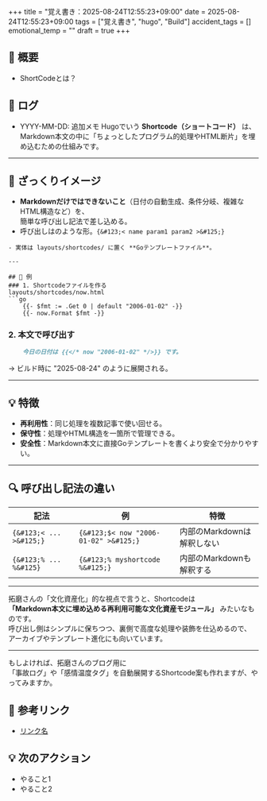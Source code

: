 +++
title = "覚え書き：2025-08-24T12:55:23+09:00"
date = 2025-08-24T12:55:23+09:00
tags = ["覚え書き", "hugo", "Build"]
accident_tags = []
emotional_temp = ""
draft = true
+++

## 📝 概要
- ShortCodeとは？

## 📅 ログ
- YYYY-MM-DD: 追加メモ
Hugoでいう **Shortcode（ショートコード）** は、  
Markdown本文の中に「ちょっとしたプログラム的処理やHTML断片」を埋め込むための仕組みです。  

---

## 🧩 ざっくりイメージ
- **Markdownだけではできないこと**（日付の自動生成、条件分岐、複雑なHTML構造など）を、  
  簡単な呼び出し記法で差し込める。
- 呼び出しはのような形。`{&#123;< name param1 param2 >&#125;}` 
```
- 実体は layouts/shortcodes/ に置く **Goテンプレートファイル**。

---

## 📜 例
### 1. Shortcodeファイルを作る
layouts/shortcodes/now.html
```go
    {{- $fmt := .Get 0 | default "2006-01-02" -}}
    {{- now.Format $fmt -}}
```

### 2. 本文で呼び出す
```markdown
    今日の日付は {{</* now "2006-01-02" */>}} です。
```
→ ビルド時に "2025-08-24" のように展開される。

---

## 💡 特徴
- **再利用性**：同じ処理を複数記事で使い回せる。
- **保守性**：処理やHTML構造を一箇所で管理できる。
- **安全性**：Markdown本文に直接Goテンプレートを書くより安全で分かりやすい。

---

## 🔍 呼び出し記法の違い
| 記法                    | 例                                    | 特徴                       |
| ----------------------- | ------------------------------------- | -------------------------- |
| `{&#123;< ... >&#125;}` | `{&#123;$< now "2006-01-02" >&#125;}` | 内部のMarkdownは解釈しない |
| `{&#123;% ... %&#125}`  | `{&#123;% myshortcode %&#125;}`       | 内部のMarkdownも解釈する   |

---

拓磨さんの「文化資産化」的な視点で言うと、Shortcodeは  
**「Markdown本文に埋め込める再利用可能な文化資産モジュール」** みたいなものです。  
呼び出し側はシンプルに保ちつつ、裏側で高度な処理や装飾を仕込めるので、  
アーカイブやテンプレート進化にも向いています。

---

もしよければ、拓磨さんのブログ用に  
「事故ログ」や「感情温度タグ」を自動展開するShortcode案も作れますが、やってみますか。

## 🔗 参考リンク
- [リンク名](URL)

## 💡 次のアクション
- やること1
- やること2

